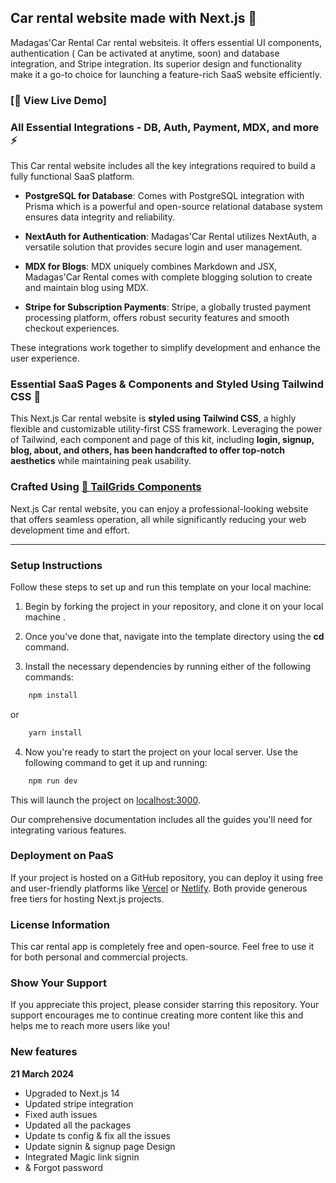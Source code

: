 

## Car rental website made with Next.js 🚀
Madagas'Car Rental Car rental websiteis. It offers essential UI components, authentication ( Can be activated at anytime, soon) and database integration, and Stripe integration. Its superior design and functionality make it a go-to choice for launching a feature-rich SaaS website efficiently.

### [🚀 View Live Demo]



### All Essential Integrations - DB, Auth, Payment, MDX, and more ⚡
This Car rental website  includes all the key integrations required to build a fully functional SaaS platform.

- **PostgreSQL for Database**: Comes with PostgreSQL integration with Prisma which is a powerful and open-source relational database system ensures data integrity and reliability.

- **NextAuth for Authentication**: Madagas'Car Rental utilizes NextAuth, a versatile solution that provides secure login and user management.

- **MDX for Blogs**: MDX uniquely combines Markdown and JSX, Madagas'Car Rental comes with complete blogging solution to create and maintain blog using MDX.

- **Stripe for Subscription Payments**: Stripe, a globally trusted payment processing platform, offers robust security features and smooth checkout experiences.

These integrations work together to simplify development and enhance the user experience.

### Essential SaaS Pages & Components and Styled Using Tailwind CSS 🎨
This Next.js Car rental website is **styled using Tailwind CSS**, a highly flexible and customizable utility-first CSS framework. Leveraging the power of Tailwind, each component and page of this kit, including **login, signup, blog, about, and others, has been handcrafted to offer top-notch aesthetics** while maintaining peak usability. 

### Crafted Using [🎨 TailGrids Components](https://tailgrids.com)

 Next.js Car rental website, you can enjoy a professional-looking website that offers seamless operation, all while significantly reducing your web development time and effort.
___



### Setup Instructions

Follow these steps to set up and run this template on your local machine:

1. Begin by forking the project in your repository, and clone it on your local machine .

2. Once you've done that, navigate into the template directory using the **cd** command.

3. Install the necessary dependencies by running either of the following commands:

```bash
    npm install
```

or

```bash
    yarn install
 ```

4. Now you're ready to start the project on your local server. Use the following command to get it up and running:

```bash
    npm run dev
 ```

This will launch the project on [localhost:3000](http://localhost:3000).

Our comprehensive documentation includes all the guides you'll need for integrating various features.

### Deployment on PaaS

If your project is hosted on a GitHub repository, you can deploy it using free and user-friendly platforms like [Vercel](https://vercel.com/) or [Netlify](https://netlify.com/). Both provide generous free tiers for hosting Next.js projects.

### License Information
This car rental app is completely free and open-source. Feel free to use it for both personal and commercial projects.

### Show Your Support
If you appreciate this project, please consider starring this repository. Your support encourages me to continue creating more content like this and helps me to reach more users like you!



### New features
**21 March 2024**
- Upgraded to Next.js 14
- Updated stripe integration
- Fixed auth issues
- Updated all the packages
- Update ts config & fix all the issues
- Update signin & signup page Design
- Integrated Magic link signin
- & Forgot password
